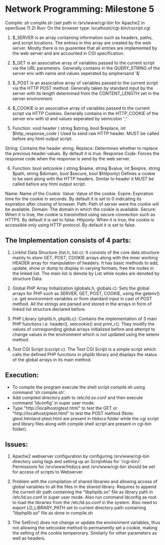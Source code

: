 #  Network Programming: Milestone 5

Compile: sh compile.sh (set path in /srv/www/cgi-bin for Apache2 in openSuse 11.2)
Run: On the browser type: localhost//cgi-bin/cscript.cgi

 1.  $_SERVER is an array containing information such as headers, paths, and script locations.
 The entries in this array are created by the web server. Mostly there is no guarentee that
 all entries are implemented by the web server and are accounted in CGI specification.

 2.  $_GET is an associative array of variables passed to the current script via the URL parameters.
 Generally contains in the QUERY_STRING of the server env with name and values seperated by
 amphersand '&'

 3.  $_POST is an associative array of variables passed to the current script via the HTTP POST method.
 Generally taken by standard input by the server with its length determined from the CONTENT_LENGTH
 set in the server environment.

 4.  $_COOKIE is an associative array of variables passed to the current script via HTTP Cookies. Generally
 contains in the HTTP_COOKIE of the server env with id and values seperated by semicolon ';'

 5.  Function: void header  (  string $string,  bool $replace,  int $http_response_code )
 Used to send raw HTTP header. MUST be called before any html output script.

 String: Contains the header string.
 Replace: Determines whether to replace the previous header values. By default it is true.
 Response Code: Forces the response code when the response is send by the web server.

 6.  Function: bool setcookie  (  string $name, string $value, int $expire, string $path, string $domain, bool $secure, bool $httponly)
 Defines a cookie to be sent along with the HTTP headers. Similar to header it MUST be called before any html output script.

 Name: Name of the Cookie.
 Value: Value of the cookie.
 Expire: Expiration time for the cookie in seconds. By default it is set to 0 indicating its expiration after closing of browser.
 Path: Path of server were the cookie will be available.
 Domain: The domain in which the cookie is available.
 Secure: When it is true, the cookie is transmitted using secure connection such as HTTPS. By default it is set to false.
 Httponly: When it is true, the cookie is accessible only using HTTP protocol. By default it is set to false.


## The Implementation consists of 4 parts:

1. Linklist Data Structure (list.h, list.c): It consists of the core data structure mainly to store GET, POST, COOKIE arrays along with
   the inner working HEADER array for manipulation of headers. It has basic methods to add, update, show or dump to display in varying
   formats, free the nodes in the linked list. The main list is denote by List while nodes are denoted by structure Data.

2. Global PHP Array Initialization (globals.h, globals.c): Sets the global arrays for PHP such as SERVER, GET, POST, COOKIE, using the
   getenv() i.e. get environment variables or from standard input in cast of POST method. All the strings are parsed and stored in the
   arrays in form of linked list structure declared before.

3. PHP Library (phplib.h, phplib.c): Contains the implementation of 3 main PHP functions i.e. header(), setcookie() and print_r().
   They modify the values of corresponding global arrays initialized before and attempt to change values in the environment which
   is not updated using the setenv method.

4. Test CGI Script (cscript.c): The Test CGI Script is a simple script which calls the defined PHP functions in phplib library and
   displays the status of the global arrays in its main method.


## Execution:
 * To compile the program execute the shell script compile.sh using command 'sh compile.sh'.
 * Add compiled directory path to /etc/ld.so.conf and then execute command 'ldconfig' in super user mode.
 * Type "http://localhost/gtest.html" to test the GET or "http://localhost/ptest.html" to test the POST method
    (Note: gtest.htmland ptest.html are present in htdocs folder while the cgi script and library files along
     with compile shell script are present in cgi-bin folder).


## Issues:

 1) Apache2 webserver configuration by configuring /srv/www/cgi-bin directory using <Directory> tags and setting up an
    ScriptAlias for '/cgi-bin/'. Permissions for /srv/www/htdocs and /srv/www/cgi-bin should be set for access of scripts to
    Webserver.

 2) Problem with the compilation of shared libraries and allowing access of global variables to all the files in the shared
    library. Requires to append the current dir path containing the "libphplib.so" file as library path in /etc/ld.so.conf
    in super user mode. Also run command ldconfig as root to load the libraries from the /etc/ld.so.conf in the system.
    Also need to export LD_LIBRARY_PATH set to current directory path containing "libphplib.so" file as done in compile.sh

 3) The SetEnv() does not change or update the environment variables, thus not allowing the setcookie method to permanently
    set a cookie, making the setting of the cookie temperorary. Similarly for other parameters as well as headers.
